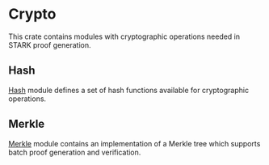 # Crypto
This crate contains modules with cryptographic operations needed in STARK proof generation.

## Hash
[Hash](src/hash) module defines a set of hash functions available for cryptographic operations.

## Merkle
[Merkle](src/merkle) module contains an implementation of a Merkle tree which supports batch proof generation and verification.
